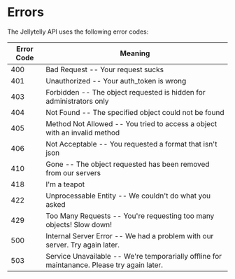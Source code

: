 # Errors

The Jellytelly API uses the following error codes:


Error Code | Meaning
---------- | -------
400 | Bad Request -- Your request sucks
401 | Unauthorized -- Your auth_token is wrong
403 | Forbidden -- The object requested is hidden for administrators only
404 | Not Found -- The specified object could not be found
405 | Method Not Allowed -- You tried to access a object with an invalid method
406 | Not Acceptable -- You requested a format that isn't json
410 | Gone -- The object requested has been removed from our servers
418 | I'm a teapot
422 | Unprocessable Entity -- We couldn't do what you asked
429 | Too Many Requests -- You're requesting too many objects! Slow down!
500 | Internal Server Error -- We had a problem with our server. Try again later.
503 | Service Unavailable -- We're temporarially offline for maintanance. Please try again later.
